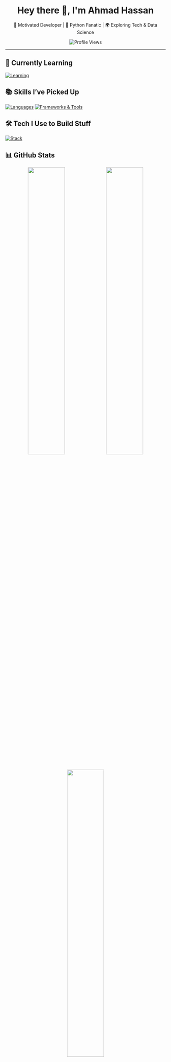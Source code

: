 <h1 align="center">Hey there 👋, I'm Ahmad Hassan</h1>
<p align="center">
  🚀 Motivated Developer | 🎯 Python Fanatic | 🌍 Exploring Tech & Data Science
</p>

<p align="center">
  <img src="https://komarev.com/ghpvc/?username=AlgoNest&style=flat-square&color=blue" alt="Profile Views" />
</p>

---

## 📘 Currently Learning
[![Learning](https://skillicons.dev/icons?i=django)](https://skillicons.dev)

## 📚 Skills I’ve Picked Up
[![Languages](https://skillicons.dev/icons?i=c,py,html,css,js)](https://skillicons.dev)
[![Frameworks & Tools](https://skillicons.dev/icons?i=flask,sqlite,github,vscode,windows)](https://skillicons.dev)

## 🛠️ Tech I Use to Build Stuff
[![Stack](https://skillicons.dev/icons?i=py,html,css,js,flask,sqlite,vscode,github,windows)](https://skillicons.dev)

## 📊 GitHub Stats

<p align="center">
  <img src="https://github-readme-stats.vercel.app/api?username=AlgoNest&show_icons=true&theme=tokyonight" width="48%" />
  <img src="https://github-readme-streak-stats.herokuapp.com?user=AlgoNest&theme=tokyonight" width="48%" />
</p>

<p align="center">
  <img src="https://github-readme-stats.vercel.app/api/top-langs/?username=AlgoNest&layout=compact&theme=tokyonight" width="48%" />
</p>

### 🎨 Try Other Themes:
[🌌 Tokyonight](https://github-readme-stats.vercel.app/api?username=AlgoNest&show_icons=true&theme=tokyonight) • 
[☀️ Light](https://github-readme-stats.vercel.app/api?username=AlgoNest&show_icons=true&theme=default) • 
[🕶️ Dark](https://github-readme-stats.vercel.app/api?username=AlgoNest&show_icons=true&theme=dark) • 
[💀 Dracula](https://github-readme-stats.vercel.app/api?username=AlgoNest&show_icons=true&theme=dracula)

---

## 💬 About Me

🧠 Always learning and experimenting with ideas  
📌 Passionate about building projects that solve real problems  
🌱 Growing my skills every day, one repo at a time  

## 📫 Connect With Me

<p align="left">
  <a href="https://www.linkedin.com/in/ahmad--hassan" target="_blank">
    <img alt="LinkedIn" src="https://skillicons.dev/icons?i=linkedin" />
  </a>
</p>

<br />

<p align="center">
  <b>Thanks for visiting!</b><br>
  <sub>Let’s connect, collaborate, and code something awesome together 🚀</sub>
</p>
